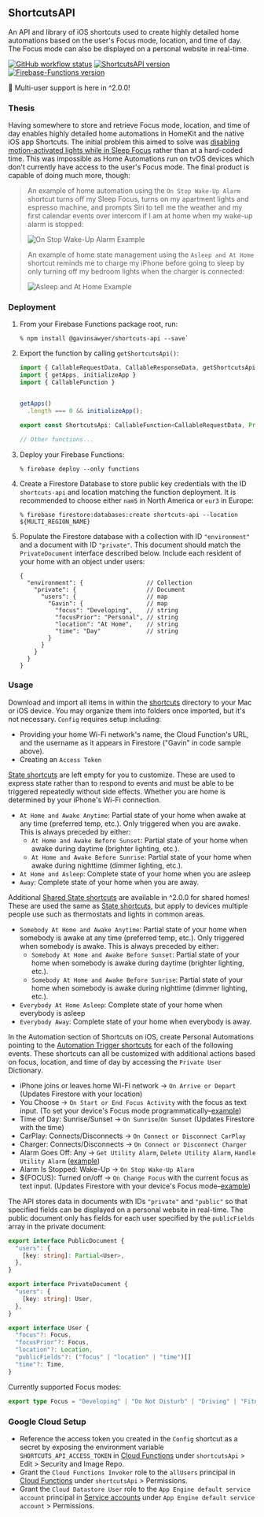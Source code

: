 ## ShortcutsAPI
An API and library of iOS shortcuts used to create highly detailed home automations based on the user's Focus mode, location, and time of day. The Focus mode can also be displayed on a personal website in real-time.

[![GitHub workflow status](https://img.shields.io/github/actions/workflow/status/gavinsawyer/shortcuts-api/ci.yml)](https://github.com/gavinsawyer/shortcuts-api/actions/workflows/ci.yml)
[![ShortcutsAPI version](https://img.shields.io/npm/v/@gavinsawyer/shortcuts-api?logo=npm)](https://www.npmjs.com/package/@gavinsawyer/shortcuts-api)
[![Firebase-Functions version](https://img.shields.io/npm/dependency-version/@gavinsawyer/shortcuts-api/firebase-functions?logo=firebase)](https://www.npmjs.com/package/firebase-functions)

🎉 Multi-user support is here in ^2.0.0!

### Thesis
Having somewhere to store and retrieve Focus mode, location, and time of day enables highly detailed home automations in HomeKit and the native iOS app Shortcuts. The initial problem this aimed to solve was [disabling motion-activated lights while in Sleep Focus](./examples/Occupancy%20Detected%20Example.md) rather than at a hard-coded time. This was impossible as Home Automations run on tvOS devices which don't currently have access to the user's Focus mode. The final product is capable of doing much more, though:
> An example of home automation using the `On Stop Wake-Up Alarm` shortcut turns off my Sleep Focus, turns on my apartment lights and espresso machine, and prompts Siri to tell me the weather and my first calendar events over intercom if I am at home when my wake-up alarm is stopped:
>
> ![On Stop Wake-Up Alarm Example](./examples/On%20Stop%20Wake-Up%20Alarm%20Example.png)

> An example of home state management using the `Asleep and At Home` shortcut reminds me to charge my iPhone before going to sleep by only turning off my bedroom lights when the charger is connected:
>
> ![Asleep and At Home Example](./examples/Asleep%20and%20At%20Home%20Example.png)
### Deployment
1. From your Firebase Functions package root, run:

    ```
    % npm install @gavinsawyer/shortcuts-api --save`
    ```

2. Export the function by calling `getShortcutsApi()`:

    ```ts
    import { CallableRequestData, CallableResponseData, getShortcutsApi } from "@gavinsawyer/shortcuts-api";
    import { getApps, initializeApp }                                     from "firebase-admin/app";
    import { CallableFunction }                                           from "firebase-functions/v2/https";


    getApps()
      .length === 0 && initializeApp();

    export const ShortcutsApi: CallableFunction<CallableRequestData, Promise<CallableResponseData>> = getShortcutsApi();

    // Other functions...
    ```

3. Deploy your Firebase Functions:

    ```
    % firebase deploy --only functions
    ```

4. Create a Firestore Database to store public key credentials with the ID `shortcuts-api` and location matching the function deployment. It is recommended to choose either `nam5` in North America or `eur3` in Europe:

    ```
    % firebase firestore:databases:create shortcuts-api --location ${MULTI_REGION_NAME}
    ```

5. Populate the Firestore database with a collection with ID `"environment"` and a document with ID `"private"`. This document should match the `PrivateDocument` interface described below. Include each resident of your home with an object under users:

    ```json5
    {
      "environment": {                  // Collection
        "private": {                    // Document
          "users": {                    // map
            "Gavin": {                  // map
              "focus": "Developing",    // string
              "focusPrior": "Personal", // string
              "location": "At Home",    // string
              "time": "Day"             // string
            }
          }
        }
      }
    }
    ```

### Usage
Download and import all items in within the [shortcuts](shortcuts) directory to your Mac or iOS device. You may organize them into folders once imported, but it's not necessary. `Config` requires setup including:
- Providing your home Wi-Fi network's name, the Cloud Function's URL, and the username as it appears in Firestore ("Gavin" in code sample above).
- Creating an `Access Token`

[State shortcuts](shortcuts/States) are left empty for you to customize. These are used to express state rather than to respond to events and must be able to be triggered repeatedly without side effects. Whether you are home is determined by your iPhone's Wi-Fi connection.
- `At Home and Awake Anytime`: Partial state of your home when awake at any time (preferred temp, etc.). Only triggered when you are awake. This is always preceded by either:
  - `At Home and Awake Before Sunset`: Partial state of your home when awake during daytime (brighter lighting, etc.).
  - `At Home and Awake Before Sunrise`: Partial state of your home when awake during nighttime (dimmer lighting, etc.).
- `At Home and Asleep`: Complete state of your home when you are asleep
- `Away`: Complete state of your home when you are away.

Additional [Shared State shortcuts](shortcuts/Shared%20States) are available in ^2.0.0 for shared homes! These are used the same as [State shortcuts](shortcuts/States), but apply to devices multiple people use such as thermostats and lights in common areas.
- `Somebody At Home and Awake Anytime`: Partial state of your home when somebody is awake at any time (preferred temp, etc.). Only triggered when somebody is awake. This is always preceded by either:
  - `Somebody At Home and Awake Before Sunset`: Partial state of your home when somebody is awake during daytime (brighter lighting, etc.).
  - `Somebody At Home and Awake Before Sunrise`: Partial state of your home when somebody is awake during nighttime (dimmer lighting, etc.).
- `Everybody At Home Asleep`: Complete state of your home when everybody is asleep
- `Everybody Away`: Complete state of your home when everybody is away.

In the Automation section of Shortcuts on iOS, create Personal Automations pointing to the [Automation Trigger shortcuts](shortcuts/Automation%20Triggers) for each of the following events. These shortcuts can all be customized with additional actions based on focus, location, and time of day by accessing the `Private User` Dictionary.
- iPhone joins or leaves home Wi-Fi network -> `On Arrive or Depart` (Updates Firestore with your location)
- You Choose -> `On Start or End Focus Activity` with the focus as text input. (To set your device's Focus mode programmatically–[example](./examples/On%20Start%20or%20End%20Focus%20Activity%20Example.md))
- Time of Day: Sunrise/Sunset -> `On Sunrise`/`On Sunset` (Updates Firestore with the time)
- CarPlay: Connects/Disconnects -> `On Connect or Disconnect CarPlay`
- Charger: Connects/Disconnects -> `On Connect or Disconnect Charger`
- Alarm Goes Off: Any -> `Get Utility Alarm`, `Delete Utility Alarm`, `Handle Utility Alarm` ([example](./examples/Any%20Alarm%20Goes%20Off%20Example.md))
- Alarm Is Stopped: Wake-Up -> `On Stop Wake-Up Alarm`
- ${FOCUS}: Turned on/off -> `On Change Focus` with the current focus as text input. (Updates Firestore with your device's Focus mode–[example](./examples/On%20Change%20Focus%20Example.md))


The API stores data in documents with IDs `"private"` and `"public"` so that specified fields can be displayed on a personal website in real-time. The public document only has fields for each user specified by the `publicFields` array in the private document:
```ts
export interface PublicDocument {
  "users": {
    [key: string]: Partial<User>,
  },
}
```
```ts
export interface PrivateDocument {
  "users": {
    [key: string]: User,
  },
}
```
```ts
export interface User {
  "focus"?: Focus,
  "focusPrior"?: Focus,
  "location"?: Location,
  "publicFields"?: ("focus" | "location" | "time")[]
  "time"?: Time,
}
```
Currently supported Focus modes:
```ts
export type Focus = "Developing" | "Do Not Disturb" | "Driving" | "Fitness" | "Personal" | "Sleep" | "Studying" | "Work";
```
### Google Cloud Setup
- Reference the access token you created in the `Config` shortcut as a secret by exposing the environment variable `SHORTCUTS_API_ACCESS_TOKEN` in [Cloud Functions](https://console.cloud.google.com/functions/list) under `shortcutsApi` > Edit > Security and Image Repo.
- Grant the `Cloud Functions Invoker` role to the `allUsers` principal in [Cloud Functions](https://console.cloud.google.com/functions/list) under `shortcutsApi` > Permissions.
- Grant the `Cloud Datastore User` role to the `App Engine default service account` principal in [Service accounts](https://console.cloud.google.com/iam-admin/serviceaccounts) under `App Engine default service account` > Permissions.
